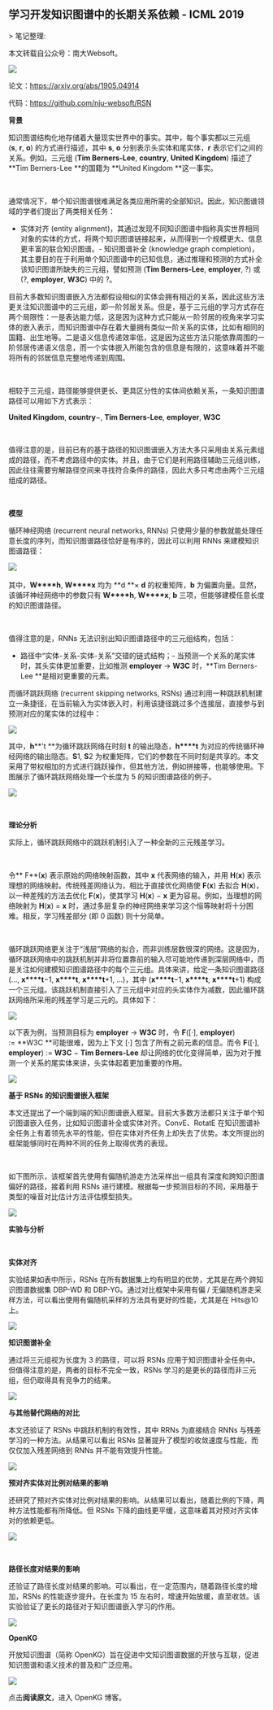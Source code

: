 
## 学习开发知识图谱中的长期关系依赖 - ICML 2019 ​

&gt; 笔记整理: 

本文转载自公众号：南大Websoft。  <mpchecktext></mpchecktext>

![](img/学习开发知识图谱中的长期关系依赖---ICML-2019-​.md_1.png)

论文：https://arxiv.org/abs/1905.04914

代码：https://github.com/nju-websoft/RSN



**背景**



知识图谱结构化地存储着大量现实世界中的事实。其中，每个事实都以三元组 (**s**, **r**, **o**) 的方式进行描述，其中 **s**, **o** 分别表示头实体和尾实体，**r** 表示它们之间的关系。例如，三元组 (**Tim Berners-Lee**, **country**, **United Kingdom**) 描述了 **Tim Berners-Lee **的国籍为 **United Kingdom **这一事实。

 

通常情况下，单个知识图谱很难满足各类应用所需的全部知识。因此，知识图谱领域的学者们提出了两类相关任务：
- 实体对齐 (entity alignment)，其通过发现不同知识图谱中指称真实世界相同对象的实体的方式，将两个知识图谱链接起来，从而得到一个规模更大、信息更丰富的联合知识图谱。- 知识图谱补全 (knowledge graph completion)，其主要目的在于利用单个知识图谱中的已知信息，通过推理和预测的方式补全该知识图谱所缺失的三元组，譬如预测 (**Tim Berners-Lee**, **employer**, ?) 或 (?, **employer**, **W3C**) 中的 ?。
 

目前大多数知识图谱嵌入方法都假设相似的实体会拥有相近的关系，因此这些方法更关注知识图谱中的三元组，即一阶邻居关系。但是，基于三元组的学习方式存在两个局限性：一是表达能力低，这是因为这种方式只能从一阶邻居的视角来学习实体的嵌入表示，而知识图谱中存在着大量拥有类似一阶关系的实体，比如有相同的国籍、出生地等。二是语义信息传递效率低，这是因为这些方法只能依靠周围的一阶邻居传递语义信息，而一个实体嵌入所能包含的信息是有限的，这意味着并不能将所有的邻居信息完整地传递到周围。

 

相较于三元组，路径能够提供更长、更具区分性的实体间依赖关系，一条知识图谱路径可以用如下方式表示：



**United Kingdom**, **country**−, **Tim Berners-Lee**, **employer**, **W3C**

 

值得注意的是，目前已有的基于路径的知识图谱嵌入方法大多只采用由关系元素组成的路径，而不考虑路径中的实体。并且，由于它们是利用路径辅助三元组训练，因此往往需要穷解路径空间来寻找符合条件的路径，因此大多只考虑由两个三元组组成的路径。

 

**模型**



循环神经网络 (recurrent neural networks, RNNs) 只使用少量的参数就能处理任意长度的序列，而知识图谱路径恰好是有序的，因此可以利用 RNNs 来建模知识图谱路径：

![](img/学习开发知识图谱中的长期关系依赖---ICML-2019-​.md_2.png)               

其中，**W****h**, **W****x** 均为 **d **× **d** 的权重矩阵，**b** 为偏置向量。显然，该循环神经网络中的参数只有 **W****h**, **W****x**, **b** 三项，但能够建模任意长度的知识图谱路径。

 

值得注意的是，RNNs 无法识别出知识图谱路径中的三元组结构，包括：
- 路径中“实体-关系-实体-关系”交错的链式结构；- 当预测一个关系的尾实体时，其头实体更加重要，比如推测 **employer** -&gt; **W3C** 时，**Tim Berners-Lee **是相对更重要的元素。


而循环跳跃网络 (recurrent skipping networks, RSNs) 通过利用一种跳跃机制建立一条捷径，在当前输入为实体嵌入时，利用该捷径跳过多个连接层，直接参与到预测对应的尾实体的过程中：

![](img/学习开发知识图谱中的长期关系依赖---ICML-2019-​.md_3.png)

其中，**h****'t **为循环跳跃网络在时刻 **t** 的输出隐态，**h****t** 为对应的传统循环神经网络的输出隐态。**S**1, **S**2 为权重矩阵，它们的参数在不同时刻是共享的。本文采用了带权相加的方式进行跳跃操作，但其他方法，例如拼接等，也能够使用。下图展示了循环跳跃网络处理一个长度为 5 的知识图谱路径的例子。



![](img/学习开发知识图谱中的长期关系依赖---ICML-2019-​.md_4.png)

 

**理论分析**



实际上，循环跳跃网络中的跳跃机制引入了一种全新的三元残差学习。

 

令** F**(**x**) 表示原始的网络映射函数，其中 **x** 代表网络的输入，并用 **H**(**x**) 表示理想的网络映射。传统残差网络认为，相比于直接优化网络使 **F**(**x**) 去拟合 **H**(**x**)，以一种差残的方法去优化 **F**(**x**)，使其学习 **H**(**x**) − **x** 更为容易。例如，当理想的网络映射为 **H**(**x**) = **x** 时，通过多层复杂的神经网络来学习这个恒等映射将十分困难。相反，学习残差部分 (即 0 函数) 则十分简单。

 

循环跳跃网络更关注于“浅层”网络的拟合，而非训练层数很深的网络。这是因为，循环跳跃网络中的跳跃机制并非将位置靠前的输入尽可能地传递到深层网络中，而是关注如何建模知识图谱路径中的每个三元组。具体来讲，给定一条知识图谱路径 (..., **x****t**−1, **x****t**, **x****t**+1, ...)，其中 (**x****t**−1, **x****t**, **x****t**+1) 构成一个三元组。该跳跃机制直接引入了三元组中对应的头实体作为减数，因此循环跳跃网络所采用的残差学习是三元的。具体如下：

![](img/学习开发知识图谱中的长期关系依赖---ICML-2019-​.md_5.png)



以下表为例，当预测目标为 **employer** -&gt; **W3C** 时，令 **F**([·], **employer**) := **W3C **可能很难，因为上下文 [·] 包含了所有之前元素的信息。而令 **F**([·], **employer**) := **W3C** − **Tim Berners-Lee** 却让网络的优化变得简单，因为对于推测一个关系的尾实体来讲，头实体起着更加重要的作用。



![](img/学习开发知识图谱中的长期关系依赖---ICML-2019-​.md_6.png)



**基于 RSNs 的知识图谱嵌入框架**



本文还提出了一个端到端的知识图谱嵌入框架。目前大多数方法都只关注于单个知识图谱嵌入任务，比如知识图谱补全或实体对齐。ConvE、RotatE
 在知识图谱补全任务上有着领先水平的性能，但在实体对齐任务上却失去了优势。本文所提出的框架能够同时在两种不同的任务上取得优秀的表现。

 

如下图所示，该框架首先使用有偏随机游走方法采样出一组具有深度和跨知识图谱偏好的路径，接着利用 RSNs 进行建模。根据每一步预测目标的不同，采用基于类型的噪音对比估计方法评估模型损失。



![](img/学习开发知识图谱中的长期关系依赖---ICML-2019-​.md_7.png)



**实验与分析**

 

**实体对齐**

实验结果如表中所示，RSNs 在所有数据集上均有明显的优势，尤其是在两个跨知识图谱数据集 DBP-WD 和 DBP-YG。通过对比框架中采用有偏 / 无偏随机游走采样方法，可以看出使用有偏随机采样的方法具有更好的性能，尤其是在 Hits@10 上。



![](img/学习开发知识图谱中的长期关系依赖---ICML-2019-​.md_8.png)



**知识图谱补全**

通过将三元组视为长度为 3 的路径，可以将 RSNs 应用于知识图谱补全任务中。但值得注意的是，两者的目标不完全一致，RSNs 学习的是更长的路径而非三元组，但仍取得具有竞争力的结果。



![](img/学习开发知识图谱中的长期关系依赖---ICML-2019-​.md_9.png)



**与其他替代网络的对比**

本文还验证了 RSNs 中跳跃机制的有效性，其中 RRNs 为直接结合 RNNs 与残差学习的一种方法。从结果可以看出 RSNs 显著提升了模型的收敛速度与性能，而仅仅加入残差网络到 RNNs 并不能有效提升性能。



![](img/学习开发知识图谱中的长期关系依赖---ICML-2019-​.md_10.png)



**预对齐实体对比例对结果的影响**

还研究了预对齐实体对比例对结果的影响。从结果可以看出，随着比例的下降，两种方法性能都有所降低。但 RSNs 下降的曲线更平缓，这意味着其对预对齐实体对的依赖更低。



![](img/学习开发知识图谱中的长期关系依赖---ICML-2019-​.md_11.png)

 

**路径长度对结果的影响**

还验证了路径长度对结果的影响。可以看出，在一定范围内，随着路径长度的增加，RSNs 的性能逐步提升。在长度为 15 左右时，增速开始放缓，直至收敛。该实验验证了更长的路径对于知识图谱嵌入学习的作用。



![](img/学习开发知识图谱中的长期关系依赖---ICML-2019-​.md_12.png)



**OpenKG**



开放知识图谱（简称 OpenKG）旨在促进中文知识图谱数据的开放与互联，促进知识图谱和语义技术的普及和广泛应用。

![](img/学习开发知识图谱中的长期关系依赖---ICML-2019-​.md_13.jpeg)

点击**阅读原文**，进入 OpenKG 博客。
